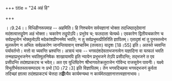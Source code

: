 +++
title = "24 अहं हि"

+++
  
  
।।9.24।। विधिहीनरूपमाह -- अहमिति। हि निश्चयेन सर्वयज्ञानां भोक्ता
तदधिष्ठातृदेवानां मदंशत्वात्तद्रूपेण अहं भोक्ता। चकारेण तद्रूपोऽपि।
प्रभुरेव च; फलदाता चेत्यर्थः। एवकारेण द्वितीयचकारेण च
सर्वप्रभुत्वेन भोक्तृत्वेऽपि मदेकांशप्रीणनमेव भवति; न तु
सर्वप्रभुमत्प्रीतिरिति ज्ञापितम्। एतादृशं मां तु पुनस्तत्त्वेन मूलरूपेण
न अभितः सर्वप्रकारेण जानन्तियावान् यश्चास्मि (तत्त्वतः) यादृशः \[18।55\]
इति। अतस्ते च्यवन्ति पर्यावर्तन्ते। मत्तो वा च्यवन्ति भ्रश्यन्ति।
अत्रायं भावः -- भगवदंशदेवताभजनत्वेन यज्ञादिना वा यत्फलं भवति
तन्महाप्रभुभजनेन भवतिमूलनिषेकः शाखायामपि इति न्यायेन प्रभुभजने तेऽपि
प्रसीदन्ति; तद्भजने त एव प्रसीदन्ति तदंशप्राकट्य च भवेत्। अत एव
युधिष्ठिरेण श्रीभागवतेक्रतुराजेन गोविन्द राजसूयेन पावनीः। यक्ष्ये
विभूतीर्भवतस्तत्सम्पादय नः प्रभो \[10।72।3\] इति विज्ञापितम्। तेन
भगवदिच्छया भगवद्भजनं कुर्वता तदिच्छां ज्ञात्वा तदंशप्राकट्यं चेत्तदा
त**द्री**त्यैव कार्यमन्यथा न
कार्यमेतदज्ञानात्तत्त्वज्ञानाभावः।  
  
